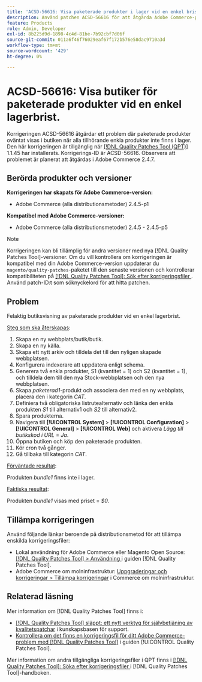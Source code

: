 ```yaml
---
title: 'ACSD-56616: Visa paketerade produkter i lager vid en enkel brist på stockinnehåll'
description: Använd patchen ACSD-56616 för att åtgärda Adobe Commerce-problemet där paketerade produkter oväntat visas i butiken när alla tillhörande enkla produkter inte finns i lager.
feature: Products
role: Admin, Developer
exl-id: 8b225d9d-1898-4c4d-81be-7b92cbf7d06f
source-git-commit: 011a6f46f76029eaf67f172b576e58dac9710a3d
workflow-type: tm+mt
source-wordcount: '429'
ht-degree: 0%

---
```


# ACSD-56616: Visa butiker för paketerade produkter vid en enkel lagerbrist.

Korrigeringen ACSD-56616 åtgärdar ett problem där paketerade produkter oväntat visas i butiken när alla tillhörande enkla produkter inte finns i lager. Den här korrigeringen är tillgänglig när [[!DNL Quality Patches Tool (QPT)]](https://experienceleague.adobe.com/sv/docs/commerce-operations/tools/quality-patches-tool/quality-patches-tool-to-self-serve-quality-patches) 1.1.45 har installerats. Korrigerings-ID är ACSD-56616. Observera att problemet är planerat att åtgärdas i Adobe Commerce 2.4.7.

## Berörda produkter och versioner

**Korrigeringen har skapats för Adobe Commerce-version:**

* Adobe Commerce (alla distributionsmetoder) 2.4.5-p1

**Kompatibel med Adobe Commerce-versioner:**

* Adobe Commerce (alla distributionsmetoder) 2.4.5 - 2.4.5-p5

>[!NOTE]
>
>Korrigeringen kan bli tillämplig för andra versioner med nya [!DNL Quality Patches Tool]-versioner. Om du vill kontrollera om korrigeringen är kompatibel med din Adobe Commerce-version uppdaterar du `magento/quality-patches`-paketet till den senaste versionen och kontrollerar kompatibiliteten på [[!DNL Quality Patches Tool]: Sök efter korrigeringsfiler ](https://experienceleague.adobe.com/tools/commerce-quality-patches/index.html?lang=sv-SE). Använd patch-ID:t som söknyckelord för att hitta patchen.

## Problem

Felaktig butiksvisning av paketerade produkter vid en enkel lagerbrist.

<u>Steg som ska återskapas</u>:

1. Skapa en ny webbplats/butik/butik.
1. Skapa en ny källa.
1. Skapa ett nytt arkiv och tilldela det till den nyligen skapade webbplatsen.
1. Konfigurera indexerare att uppdatera enligt schema.
1. Generera två enkla produkter, S1 (kvantitet = 1) och S2 (kvantitet = 1), och tilldela dem till den nya Stock-webbplatsen och den nya webbplatsen.
1. Skapa *paketerad1*-produkt och associera den med en ny webbplats, placera den i kategorin *CAT*.
1. Definiera två obligatoriska listrutealternativ och länka den enkla produkten *S1* till alternativ1 och *S2* till alternativ2.
1. Spara produkterna.
1. Navigera till **[!UICONTROL System]** > **[!UICONTROL Configuration]** > **[!UICONTROL General]** > **[!UICONTROL Web]** och aktivera *Lägg till butikskod i URL* = *Ja*.
1. Öppna butiken och köp den paketerade produkten.
1. Kör cron två gånger.
1. Gå tillbaka till kategorin *CAT*.

<u>Förväntade resultat</u>:

Produkten *bundle1* finns inte i lager.

<u>Faktiska resultat</u>:

Produkten *bundle1* visas med priset = *$0*.

## Tillämpa korrigeringen

Använd följande länkar beroende på distributionsmetod för att tillämpa enskilda korrigeringsfiler:

* Lokal användning för Adobe Commerce eller Magento Open Source: [[!DNL Quality Patches Tool] > Användning ](/help/tools/quality-patches-tool/usage.md) i guiden [!DNL Quality Patches Tool].
* Adobe Commerce om molninfrastruktur: [Uppgraderingar och korrigeringar > Tillämpa korrigeringar](https://experienceleague.adobe.com/docs/commerce-cloud-service/user-guide/develop/upgrade/apply-patches.html?lang=sv-SE) i Commerce om molninfrastruktur.

## Relaterad läsning

Mer information om [!DNL Quality Patches Tool] finns i:

* [[!DNL Quality Patches Tool] släppt: ett nytt verktyg för självbetjäning av kvalitetspatchar](https://experienceleague.adobe.com/sv/docs/commerce-operations/tools/quality-patches-tool/quality-patches-tool-to-self-serve-quality-patches) i kunskapsbasen för support.
* [Kontrollera om det finns en korrigeringsfil för ditt Adobe Commerce-problem med  [!DNL Quality Patches Tool]](/help/tools/quality-patches-tool/patches-available-in-qpt/check-patch-for-magento-issue-with-magento-quality-patches.md) i guiden [!UICONTROL Quality Patches Tool].


Mer information om andra tillgängliga korrigeringsfiler i QPT finns i [[!DNL Quality Patches Tool]: Söka efter korrigeringsfiler ](https://experienceleague.adobe.com/tools/commerce-quality-patches/index.html?lang=sv-SE) i [!DNL Quality Patches Tool]-handboken.
